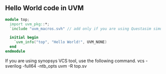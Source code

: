 ## Hello World code in UVM

```verilog
module top;
  import uvm_pkg::*;
  `include "uvm_macros.svh" // add only if you are using Questasim simulator

  initial begin
    `uvm_info("top", "Hello World!", UVM_NONE)
  end
endmodule
```
If you are using synopsys VCS tool, use the following command.
vcs -sverilog -full64 -ntb_opts uvm -R top.sv
